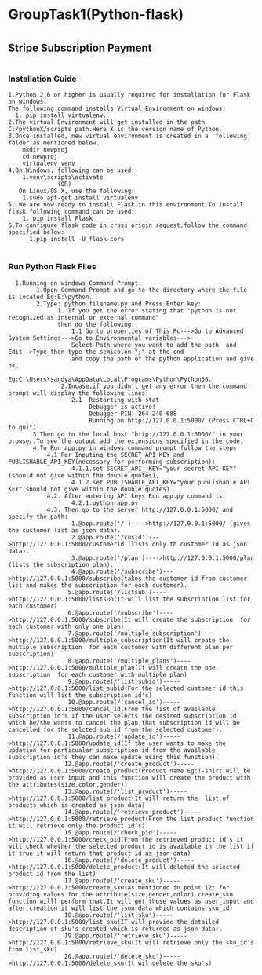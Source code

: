 # <h1>GroupTask1(Python-flask)</h1>

#  <h2>Stripe Subscription Payment</h2>

# <h3>Installation Guide</h3>
    1.Python 2.6 or higher is usually required for installation for Flask on windows.
    The following command installs Virtual Environment on windows:
      1. pip install virtualenv.
    2.The virtual Environment will get installed in the path C:/pythonX/scripts path.Here X is the version name of Python.
    3.Once installed, new virtual environment is created in a  following folder as mentioned below.
        mkdir newproj
        cd newproj
        virtualenv venv
    4.On Windows, following can be used:
        1.venv\scripts\activate
                  (OR)
       On Linux/OS X, use the following:
        1.sudo apt-get install virtualenv
    5. We are now ready to install Flask in this environment.To install flask following command can be used:
        1. pip install Flask
    6.To configure flask code in cross origin request,follow the command specified below:
          1.pip install -U flask-cors
        
  # <h3>Run Python Flask Files</h3>
      1.Running on windows Command Prompt:
            1.Open Command Prompt and go to the directory where the file is located Eg:E:\python.
            2.Type: python filename.py and Press Enter key:
                  1. If you get the error stating that "python is not recognized as internal or external command"
                  then do the following:
                      1.1 Go to properties of This Pc--->Go to Advanced System Settings--->Go to Environmental variables--->
                      Select Path where you want to add the path  and Edit-->Type then type the semicolon ";" at the end
                      and copy the path of the python application and give ok. 
                      Eg:C:\Users\sandya\AppData\Local\Programs\Python\Python36.
                   2.Incase,if you didn't get any error then the command prompt will display the following lines: 
                      2.1  Restarting with stat 
                           Debugger is active! 
                           Debugger PIN: 264-240-688 
                           Running on http://127.0.0.1:5000/ (Press CTRL+C to quit).
           3.Then go to the local host "http://127.0.0.1:5000/" in your browser.To see the output add the extensions specified in the code.
           4.To Run app.py in windows command prompt follow the steps,
               4.1 For Inputing the SECRET_API_KEY and PUBLISHABLE_API_KEY(necessary for performing subscription):
                      4.1.1.set SECRET_API__KEY="your secret API KEY"(should not give within the double quotes),
                      4.1.2.set PUBLISHABLE_API_KEY="your publishable API KEY"(should not give within the double quotes)
               4.2. After entering API keys Run app.py command is:
                      4.2.1.python app.py
               4.3. Then go to the server http://127.0.0.1:5000/ and specify the path:
                      1.@app.route('/')---->http://127.0.0.1:5000/ (gives the customer list as json data).
                      2.@app.route('/cusid')--->http://127.0.0.1:5000/customerid (lists only th customer id as json data).
                      3.@app.route('/plan')---->http://127.0.0.1:5000/plan (lists the subscription plan).
                      4.@app.route('/subscribe')--->http://127.0.0.1:5000/subscribe(takes the customer id from customer list and makes the subscription for each customer).
                     5.@app.route('/listsub')---->http://127.0.0.1:5000/listsub(It will list the subscription list for each customer)
                     6.@app.route('/subscribe')---->http://127.0.0.1:5000/subscribe(It will create the subscription  for each customer with only one plan)
                     7.@app.route('/multiple_subscription')---->http://127.0.0.1:5000/multiple_subscription(It will create the multiple subscription  for each customer with different plan per subscription)
                     8.@app.route('/multiple_plans')---->http://127.0.0.1:5000/multiple_plan(It will create the one subscription  for each customer with multiple plan)
                     9.@app.route(/'list_subid')----->http://127.0.0.1:5000/list_subid(For the selected customer id this function will list the subscription id's)
                     10.@app.route(/'cancel_id')----->http://127.0.0.1:5000/cancel_id(From the list of available subscription id's If the user selects the desired subscription id which he/she wants to cancel the plan,that subscription id will be cancelled for the selcted sub id from the selected customer). 
                     11.@app.route(/'update_id')----->http://127.0.0.1:5000/update_id(If the user wants to make the updation for particualar subscription id from the available subscription id's they can make update using this function). 
                    12.@app.route(/'create_product')----->http://127.0.0.1:5000/create_product(Product name Eg:T-shirt will be provided as user input and this function will create the product with the attributes(size,color,gender))
                    13.@app.route(/'list_product')----->http://127.0.0.1:5000/list_product(It will return the  list of products which is created as json data)
                    14.@app.route(/'retrieve_product')----->http://127.0.0.1:5000/retrieve_product(From the list product function it will retrieve only the product id's).
                    15.@app.route(/'check_pid')----->http://127.0.0.1:5000/check_pid(From the retrieved product id's it will check whether the selected product id is available in the list if it true it will return that product id as json data)
                    16.@app.route(/'delete_product')----->http://127.0.0.1:5000/delete_product(It will deleted the selected product id from the list)
                    17.@app.route(/'create_sku')----->http://127.0.0.1:5000/create_sku(As mentioned in point 12: for providing values for the attribute(size,gender,color) create_sku function willl perform that.It will get those values as user_input and after creation it will list the json data which contains sku_id)
                    18.@app.route(/'list_sku')----->http://127.0.0.1:5000/list_sku(IT will provide the detailed description of sku's created which is returned as json data).
                    19.@app.route(/'retrieve_sku')----->http://127.0.0.1:5000/retrieve_sku(It will retrieve only the sku_id's from list_sku)
                    20.@app.route(/'delete_sku')----->http://127.0.0.1:5000/delete_sku(It wil delete the sku's)
                    
                        

